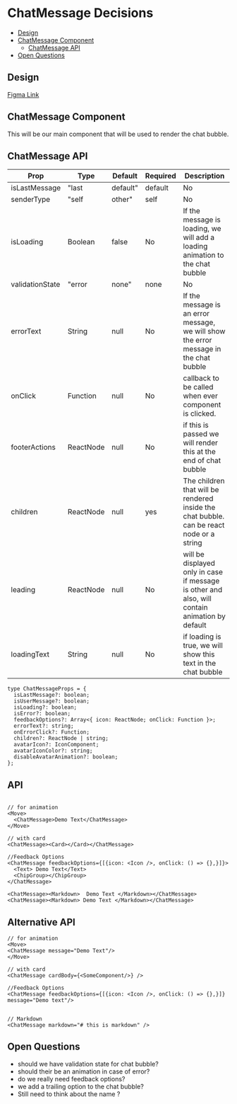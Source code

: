 # ChatMessage Decisions

- [Design](#design)
- [ChatMessage Component](#ChatMessage-component)
  - [ChatMessage API](#ChatMessage-api)
- [Open Questions](#open-questions)

## Design

[Figma Link](https://www.figma.com/design/jubmQL9Z8V7881ayUD95ps/Blade-DSL?node-id=100413-32686&t=n9A7LztwEkIsly3v-0)

## ChatMessage Component

This will be our main component that will be used to render the chat bubble.

## ChatMessage API

| Prop                   | Type                                        | Default | Required | Description                                                                                                                                                     |
| ---------------------- | ------------------------------------------- | ------- | -------- | --------------------------------------------------------------------------------------------------------------------------------------------------------------- |
| isLastMessage          | "last |  default"                                  | default   | No       | If the message is the last message in the chat and if this prop is enabled we will add decorations messageBubble                                                |
| senderType          | "self | other"                                     | self   | No       | we will add  different styles based on this bubble                              |
| isLoading              | Boolean                                     | false   | No       | If the message is loading, we will add a loading animation to the chat bubble                                                                                   |
| validationState                | "error | none"                                     | none   | No       |  if validation state is error we will show error decoration and message|
| errorText              | String                                      | null    | No       | If the message is an error message, we will show the error message in the chat bubble                                                                                   |
| onClick           | Function                                    | null    | No       | callback to be called when ever component is clicked.                                                                                                                          |
| footerActions        | ReactNode | null    | No       | if this is passed we will render this at the end of chat bubble                               |
| children               | ReactNode                                   | null    | yes      | The children that will be rendered inside the chat bubble. can be react node or a string                                                                        |
| leading             | ReactNode                                   | null    | No       | will be displayed only in case  if message is other and also, will contain animation by default                                   |
|loadingText | String | null | No | if loading is true, we will show this text in the chat bubble |

```tsx
type ChatMessageProps = {
  isLastMessage?: boolean;
  isUserMessage?: boolean;
  isLoading?: boolean;
  isError?: boolean;
  feedbackOptions?: Array<{ icon: ReactNode; onClick: Function }>;
  errorText?: string;
  onErrorClick?: Function;
  children?: ReactNode | string;
  avatarIcon?: IconComponent;
  avatarIconColor?: string;
  disableAvatarAnimation?: boolean;
};
```

## API

```tsx

// for animation
<Move>
  <ChatMessage>Demo Text</ChatMessage>
</Move>

// with card
<ChatMessage><Card></Card></ChatMessage>

//Feedback Options
<ChatMessage feedbackOptions={[{icon: <Icon />, onClick: () => {},}]}>
  <Text> Demo Text</Text>
  <ChipGroup></ChipGroup>
</ChatMessage>

<ChatMessage><Markdown>  Demo Text </Markdown></ChatMessage>
<ChatMessage><Markdown> Demo Text </Markdown></ChatMessage>
```

## Alternative API

```tsx
// for animation
<Move>
<ChatMessage message="Demo Text"/>
</Move>

// with card
<ChatMessage cardBody={<SomeComponent/>} />

//Feedback Options
<ChatMessage feedbackOptions={[{icon: <Icon />, onClick: () => {},}]} message="Demo text"/>


// Markdown
<ChatMessage markdown="# this is markdown" />
```

## Open Questions

- should we have validation state for chat bubble?
- should their be an animation in case of error?
- do we really need feedback options?
- we add a trailing option to the chat bubble?
- Still need to think about the name ?
